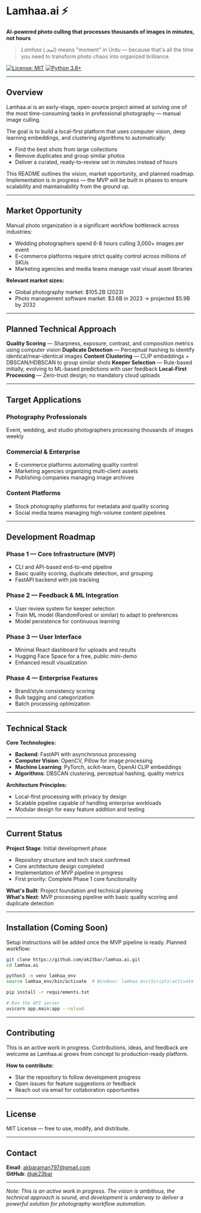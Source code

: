 # Lamhaa.ai ⚡

**AI-powered photo culling that processes thousands of images in minutes, not hours**

> *Lamhaa* (لمحہ) means "moment" in Urdu — because that's all the time you need to transform photo chaos into organized brilliance.

[![License: MIT](https://img.shields.io/badge/License-MIT-yellow.svg)](https://opensource.org/licenses/MIT)
[![Python 3.8+](https://img.shields.io/badge/python-3.8+-blue.svg)](https://www.python.org/downloads/)

---

## Overview

Lamhaa.ai is an early-stage, open-source project aimed at solving one of the most time-consuming tasks in professional photography — manual image culling.

The goal is to build a local-first platform that uses computer vision, deep learning embeddings, and clustering algorithms to automatically:

- Find the best shots from large collections
- Remove duplicates and group similar photos  
- Deliver a curated, ready-to-review set in minutes instead of hours

This README outlines the vision, market opportunity, and planned roadmap. Implementation is in progress — the MVP will be built in phases to ensure scalability and maintainability from the ground up.

---

## Market Opportunity

Manual photo organization is a significant workflow bottleneck across industries:

- Wedding photographers spend 6-8 hours culling 3,000+ images per event
- E-commerce platforms require strict quality control across millions of SKUs
- Marketing agencies and media teams manage vast visual asset libraries

**Relevant market sizes:**
- Global photography market: $105.2B (2023)
- Photo management software market: $3.6B in 2023 → projected $5.9B by 2032

---

## Planned Technical Approach

**Quality Scoring** — Sharpness, exposure, contrast, and composition metrics using computer vision
**Duplicate Detection** — Perceptual hashing to identify identical/near-identical images
**Content Clustering** — CLIP embeddings + DBSCAN/HDBSCAN to group similar shots
**Keeper Selection** — Rule-based initially, evolving to ML-based predictions with user feedback
**Local-First Processing** — Zero-trust design; no mandatory cloud uploads

---

## Target Applications

### Photography Professionals
Event, wedding, and studio photographers processing thousands of images weekly

### Commercial & Enterprise  
- E-commerce platforms automating quality control
- Marketing agencies organizing multi-client assets
- Publishing companies managing image archives

### Content Platforms
- Stock photography platforms for metadata and quality scoring
- Social media teams managing high-volume content pipelines

---

## Development Roadmap

### Phase 1 — Core Infrastructure (MVP)
- CLI and API-based end-to-end pipeline
- Basic quality scoring, duplicate detection, and grouping
- FastAPI backend with job tracking

### Phase 2 — Feedback & ML Integration  
- User review system for keeper selection
- Train ML model (RandomForest or similar) to adapt to preferences
- Model persistence for continuous learning

### Phase 3 — User Interface
- Minimal React dashboard for uploads and results
- Hugging Face Space for a free, public mini-demo
- Enhanced result visualization

### Phase 4 — Enterprise Features
- Brand/style consistency scoring
- Bulk tagging and categorization
- Batch processing optimization

---

## Technical Stack

**Core Technologies:**
- **Backend**: FastAPI with asynchronous processing
- **Computer Vision**: OpenCV, Pillow for image processing
- **Machine Learning**: PyTorch, scikit-learn, OpenAI CLIP embeddings
- **Algorithms**: DBSCAN clustering, perceptual hashing, quality metrics

**Architecture Principles:**
- Local-first processing with privacy by design
- Scalable pipeline capable of handling enterprise workloads
- Modular design for easy feature addition and testing

---

## Current Status

**Project Stage**: Initial development phase

- Repository structure and tech stack confirmed
- Core architecture design completed  
- Implementation of MVP pipeline in progress
- First priority: Complete Phase 1 core functionality

**What's Built**: Project foundation and technical planning  
**What's Next**: MVP processing pipeline with basic quality scoring and duplicate detection

---

## Installation (Coming Soon)

Setup instructions will be added once the MVP pipeline is ready. Planned workflow:

```bash
git clone https://github.com/ak23bar/lamhaa.ai.git
cd lamhaa.ai

python3 -m venv lamhaa_env
source lamhaa_env/bin/activate  # Windows: lamhaa_env\Scripts\activate

pip install -r requirements.txt

# Run the API server
uvicorn app.main:app --reload
```

---

## Contributing

This is an active work in progress. Contributions, ideas, and feedback are welcome as Lamhaa.ai grows from concept to production-ready platform.

**How to contribute:**
- Star the repository to follow development progress
- Open issues for feature suggestions or feedback  
- Reach out via email for collaboration opportunities

---

## License

MIT License — free to use, modify, and distribute.

---

## Contact

**Email**: akbaraman797@gmail.com  
**GitHub**: [@ak23bar](https://github.com/ak23bar)

---

*Note: This is an active work in progress. The vision is ambitious, the technical approach is sound, and development is underway to deliver a powerful solution for photography workflow automation.*
